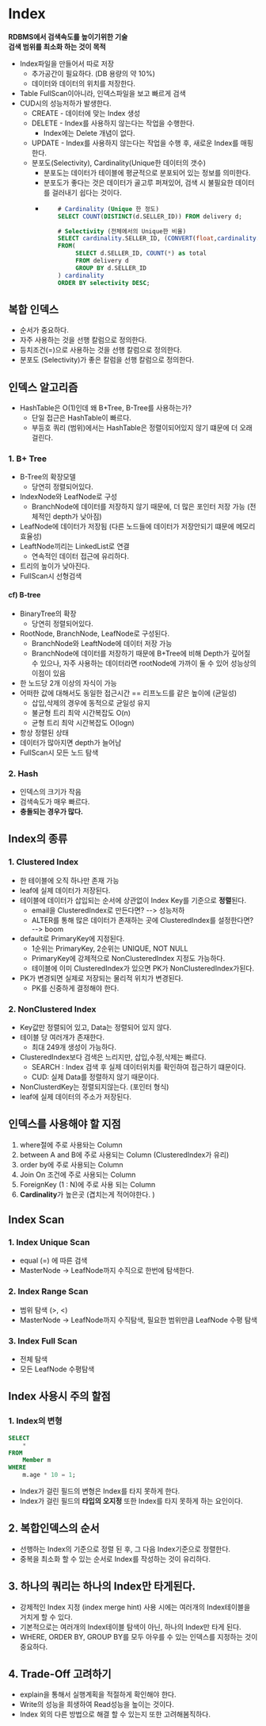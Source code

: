 # Index
**RDBMS에서 검색속도를 높이기위한 기술**    
**검색 범위를 최소화 하는 것이 목적**

- Index파일을 만들어서 따로 저장
    - 추가공간이 필요하다. (DB 용량의 약 10%)
    - 데이터와 데이터의 위치를 저장한다.
- Table FullScan이아니라, 인덱스파일을 보고 빠르게 검색
- CUD시의 성능저하가 발생한다.
    - CREATE - 데이터에 맞는 Index 생성
    - DELETE - Index를 사용하지 않는다는 작업을 수행한다.
        - Index에는 Delete 개념이 없다.
    - UPDATE - Index를 사용하지 않는다는 작업을 수행 후, 새로운 Index를 매핑한다.
  - 분포도(Selectivity), Cardinality(Unique한 데이터의 갯수)
      - 분포도는 데이터가 테이블에 평균적으로 분포되어 있는 정보를 의미한다.
      - 분포도가 좋다는 것은 데이터가 골고루 퍼져있어, 검색 시 불필요한 데이터를 걸러내기 쉽다는 것이다.
    - ```sql
          # Cardinality (Unique 한 정도) 
          SELECT COUNT(DISTINCT(d.SELLER_ID)) FROM delivery d;
          
          # Selectivity (전체에서의 Unique한 비율)
          SELECT cardinality.SELLER_ID, (CONVERT(float,cardinality.total) /  (SELECT count(*) FROM delivery)) * 100 as selectivity
          FROM(
               SELECT d.SELLER_ID, COUNT(*) as total
               FROM delivery d
               GROUP BY d.SELLER_ID
          ) cardinality
          ORDER BY selectivity DESC;
      ```

## 복합 인덱스

- 순서가 중요하다.
- 자주 사용하는 것을 선행 칼럼으로 정의한다.
- 등치조건(=)으로 사용하는 것을 선행 칼럼으로 정의한다.
- 분포도 (Selectivity)가 좋은 칼럼을 선행 칼럼으로 정의한다.

## 인덱스 알고리즘

- HashTable은 O(1)인데 왜 B+Tree, B-Tree를 사용하는가?
    - 단일 접근은 HashTable이 빠르다.
    - 부등호 쿼리 (범위)에서는 HashTable은 정렬이되어있지 않기 떄문에 더 오래걸린다.

### 1. B+ Tree

- B-Tree의 확장모델
    - 당연히 정렬되어있다.
- IndexNode와 LeafNode로 구성
    - BranchNode에 데이터를 저장하지 않기 때문에, 더 많은 포인터 저장 가능 (전체적인 depth가 낮아짐)
- LeafNode에 데이터가 저장됨 (다른 노드들에 데이터가 저장안되기 떄문에 메모리 효율성)
- LeaftNode끼리는 LinkedList로 연결
  - 연속적인 데이터 접근에 유리하다.
- 트리의 높이가 낮아진다.
- FullScan시 선형검색

#### cf) B-tree

- BinaryTree의 확장
    - 당연히 정렬되어있다.
- RootNode, BranchNode, LeafNode로 구성된다.
    - BranchNode와 LeaftNode에 데이터 저장 가능
    - BranchNode에 데이터를 저장하기 때문에 B+Tree에 비해 Depth가 깊어질 수 있으나,
      자주 사용하는 데이터라면 rootNode에 가까이 둘 수 있어 성능상의 이점이 있음
- 한 노드당 2개 이상의 자식이 가능
- 어떠한 값에 대해서도 동일한 접근시간 == 리프노드를 같은 높이에 (균일성)
    - 삽입,삭제의 경우에 동적으로 균일성 유지
    - 불균형 트리 최악 시간복잡도 O(n)
    - 균형 트리 최악 시간복잡도 O(logn)
- 항상 정렬된 상태
- 데이터가 많아지면 depth가 늘어남
- FullScan시 모든 노드 탐색

### 2. Hash

- 인덱스의 크기가 작음
- 검색속도가 매우 빠르다.
- **충돌되는 경우가 많다.**

## Index의 종류

### 1. Clustered Index

- 한 테이블에 오직 하나만 존재 가능
- leaf에 실제 데이터가 저장된다.
- 테이블에 데이터가 삽입되는 순서에 상관없이 Index Key를 기준으로 **정렬**된다.
    - email을 ClusteredIndex로 만든다면? --> 성능저하
    - ALTER를 통해 많은 데이터가 존재하는 곳에 ClusteredIndex를 설정한다면? --> boom
- default로 PrimaryKey에 지정된다.
  - 1순위는 PrimaryKey, 2순위는 UNIQUE, NOT NULL  
  - PrimaryKey에 강제적으로 NonClusteredIndex 지정도 가능하다.
  - 테이블에 이미 ClusteredIndex가 있으면 PK가 NonClusteredIndex가된다.
- PK가 변경되면 실제로 저장되는 물리적 위치가 변경된다.
  - PK를 신중하게 결정해야 한다.

### 2. NonClustered Index

- Key값만 정렬되어 있고, Data는 정렬되어 있지 않다.
- 테이블 당 여러개가 존재한다.
    - 최대 249개 생성이 가능하다.
- ClusteredIndex보다 검색은 느리지만, 삽입,수정,삭제는 빠르다.
    - SEARCH : Index 검색 후 실제 데이터위치를 확인하여 접근하기 떄문이다.
    - CUD: 실제 Data를 정렬하지 않기 때문이다.
- NonClusterdKey는 정렬되지않는다. (포인터 형식)
- leaf에 실제 데이터의 주소가 저장된다.

## 인덱스를 사용해야 할 지점

1. where절에 주로 사용돠는 Column
2. between A and B에 주로 사용되는 Column (ClusteredIndex가 유리)
3. order by에 주로 사용되는 Column
4. Join On 조건에 주로 사용되는 Column
5. ForeignKey (1 : N)에 주로 사용 되는 Column
6. **Cardinality**가 높은곳 (겹치는게 적어야한다. )

## Index Scan

### 1. Index Unique Scan

- equal (=) 에 따른 검색
- MasterNode -> LeafNode까지 수직으로 한번에 탐색한다.

### 2. Index Range Scan

- 범위 탐색 (>, <)
- MasterNode -> LeafNode까지 수직탐색, 필요한 범위만큼 LeafNode 수평 탐색

### 3. Index Full Scan

- 전체 탐색
- 모든 LeafNode 수평탐색

## Index 사용시 주의 할점

### 1. Index의 변형
```sql
SELECT 
    *
FROM 
    Member m 
WHERE
    m.age * 10 = 1;
```
- Index가 걸린 필드의 변형은 Index를 타지 못하게 한다.
- Index가 걸린 필드의 **타입의 오지정** 또한 Index를 타지 못하게 하는 요인이다.

## 2. 복합인덱스의 순서
- 선행하는 Index의 기준으로 정렬 된 후, 그 다음 Index기준으로 정렬한다.
- 중복을 최소화 할 수 있는 순서로 Index를 작성하는 것이 유리하다.

## 3. 하나의 쿼리는 하나의 Index만 타게된다.
- 강제적인 Index 지정 (index merge hint) 사용 시에는 여러개의 Index테이블을 거치게 할 수 있다.
- 기본적으로는 여러개의 Index테이블 탐색이 아닌, 하나의 Index만 타게 된다.
- WHERE, ORDER BY, GROUP BY를 모두 아우를 수 있는 인덱스를 지정하는 것이 중요하다.

## 4. Trade-Off 고려하기
- explain을 통해서 실행계획을 적절하게 확인해야 한다.
- Write의 성능을 희생하여 Read성능을 높이는 것이다.
- Index 외의 다른 방법으로 해결 할 수 있는지 또한 고려해봄직하다.